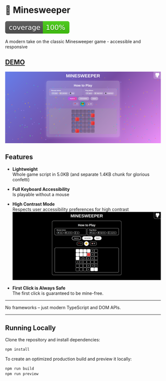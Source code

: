 # 🧨 Minesweeper

![Coverage](badges/coverage.svg)

A modern take on the classic Minesweeper game - accessible and responsive

## [DEMO](https://vladshlianin.github.io/minesweeper/)

![Minesweeper game with confetti on win](images/win.png)

## Features
- **Lightweight**  
  Whole game script in 5.0KB (and separate 1.4KB chunk for glorious confetti)

- **Full Keyboard Accessibility**  
  Is playable without a mouse

- **High Contrast Mode**  
  Respects user accessibility preferences for high contrast
  ![High contrast theme screenshot](images/contrast.png)

- **First Click is Always Safe**  
  The first click is guaranteed to be mine-free.
---

No frameworks – just modern TypeScript and DOM APIs.

---

## Running Locally

Clone the repository and install dependencies:

```bash
npm install
```

To create an optimized production build and preview it locally:

```bash
npm run build
npm run preview
```